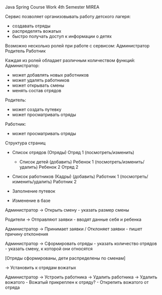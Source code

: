 Java Spring Course Work 4th Semester MIREA

Сервис позволяет организовывать работу детского лагеря:
- создавать отряды
- распределять вожатых
- быстро получать доступ к информации о детях


Возможно несколько ролей при работе с сервисом:
Администратор
Родитель
Работник

Каждая из ролей обладает различным количеством функций:
Администратор:
- может добавлять новых работников
- может удалять работников
- может открывать смены
- менять состав отрядов

Родитель:
- может создать путевку
- может просматривать отряды

Работник:
- может просматривать отряды


Структура страниц
- Список отрядов (Отряды)
  Отряд 1 (посмотреть/изменить)
    - Список детей (добавить)
      Ребенок 1 (посмотреть/изменить/удалить)
      Ребенок 2
  Отряд 2

- Список работников (Кадры) (добавить)
  Работник 1 (посмотреть/изменить/удалить)
  Работник 2

- Заполнение путевок
- Изменение в базе


Администратор
-> Открыть смену - указать размер смены

Родители 
-> Отправляют заявки
	- вводят данные себя и ребенка

Администратор
-> Принимает заявки / Отклоняет заявки - пишет причину отклонения

Администратор
-> Сформировать отряды
	- указать количество отрядов
	- указать смену, к которой они относятся

[Отряды сформированы, дети распределены по сменам]

-> Установить к отрядам вожатых

Администратор
-> Устроить работника
-> Удалить работника
-> Удалить вожатого
	- Вожатый прикреплен к отряду? 
	- Открепить вожатого от отряда




















